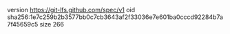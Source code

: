 version https://git-lfs.github.com/spec/v1
oid sha256:1e7c259b2b3577bb0c7cb3643af2f33036e7e601ba0cccd92284b7a7f45659c5
size 266

